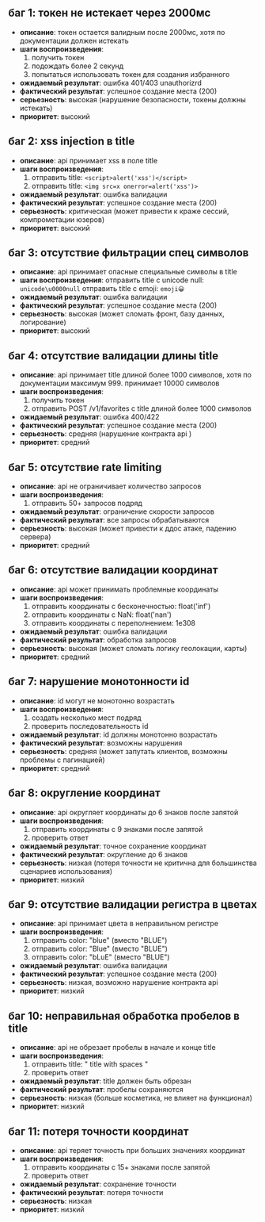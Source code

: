 ## баг 1: токен не истекает через 2000мс
- **описание**: токен остается валидным после 2000мс, хотя по документации должен истекать
- **шаги воспроизведения**:
  1. получить токен
  2. подождать более 2 секунд
  3. попытаться использовать токен для создания избранного
- **ожидаемый результат**: ошибка 401/403 unauthorizrd
- **фактический результат**: успешное создание места (200)
- **серьезность**: высокая (нарушение безопасности, токены должны истекать)
- **приоритет**: высокий

## баг 2: xss injection в title
- **описание**: api принимает xss в поле title
- **шаги воспроизведения**:
  1. отправить title: `<script>alert('xss')</script>`
  2. отправить title: `<img src=x onerror=alert('xss')>`
- **ожидаемый результат**: ошибка валидации
- **фактический результат**: успешное создание места (200)
- **серьезность**: критическая (может привести к краже сессий, компрометации юзеров)
- **приоритет**: высокий

## баг 3: отсутствие фильтрации спец символов
- **описание**: api принимает опасные специальные символы в title
- **шаги воспроизведения**:
  отправить title с unicode null: `unicode\u0000null`
   отправить title с emoji: `emoji😀`
- **ожидаемый результат**: ошибка валидации
- **фактический результат**: успешное создание места (200)
- **серьезность**: высокая (может сломать фронт, базу данных, логирование)
- **приоритет**: высокий

## баг 4: отсутствие валидации длины title
- **описание**: api принимает title длиной более 1000 символов, хотя по документации максимум 999. принимает 10000 символов
- **шаги воспроизведения**: 
  1. получить токен
  2. отправить POST /v1/favorites с title длиной более 1000 символов
- **ожидаемый результат**: ошибка 400/422
- **фактический результат**: успешное создание места (200)
- **серьезность**: средняя (нарушение контракта api )
- **приоритет**: средний

## баг 5: отсутствие rate limiting
- **описание**: api не ограничивает количество запросов
- **шаги воспроизведения**:
  1. отправить 50+ запросов подряд
- **ожидаемый результат**: ограничение скорости запросов
- **фактический результат**: все запросы обрабатываются
- **серьезность**: высокая (может привести к ддос атаке, падению сервера)
- **приоритет**: средний

## баг 6: отсутствие валидации координат
- **описание**: api может принимать проблемные координаты
- **шаги воспроизведения**:
  1. отправить координаты с бесконечностью: float('inf')
  2. отправить координаты с NaN: float('nan')
  3. отправить координаты с переполнением: 1e308
- **ожидаемый результат**: ошибка валидации
- **фактический результат**: обработка запросов
- **серьезность**: высокая (может сломать логику геолокации, карты)
- **приоритет**: средний

## баг 7: нарушение монотонности id
- **описание**: id могут не монотонно возрастать
- **шаги воспроизведения**:
  1. создать несколько мест подряд
  2. проверить последовательность id
- **ожидаемый результат**: id должны монотонно возрастать
- **фактический результат**: возможны нарушения
- **серьезность**: средняя (может запутать клиентов, возможны проблемы с пагинацией)
- **приоритет**: средний

## баг 8: округление координат
- **описание**: api округляет координаты до 6 знаков после запятой
- **шаги воспроизведения**:
  1. отправить координаты с 9 знаками после запятой
  2. проверить ответ
- **ожидаемый результат**: точное сохранение координат
- **фактический результат**: округление до 6 знаков
- **серьезность**: низкая (потеря точности не критична для большинства сценариев использования)
- **приоритет**: низкий

## баг 9: отсутствие валидации регистра в цветах
- **описание**: api принимает цвета в неправильном регистре
- **шаги воспроизведения**:
  1. отправить color: "blue" (вместо "BLUE")
  2. отправить color: "Blue" (вместо "BLUE")
  3. отправить color: "bLuE" (вместо "BLUE")
- **ожидаемый результат**: ошибка валидации
- **фактический результат**: успешное создание места (200)
- **серьезность**: низкая, возможно нарушение контракта api
- **приоритет**: низкий

## баг 10: неправильная обработка пробелов в title
- **описание**: api не обрезает пробелы в начале и конце title
- **шаги воспроизведения**:
  1. отправить title: "   title with spaces   "
  2. проверить ответ
- **ожидаемый результат**: title должен быть обрезан
- **фактический результат**: пробелы сохраняются
- **серьезность**: низкая (больше косметика, не влияет на функционал)
- **приоритет**: низкий

## баг 11: потеря точности координат
- **описание**: api теряет точность при больших значениях координат
- **шаги воспроизведения**:
  1. отправить координаты с 15+ знаками после запятой
  2. проверить ответ
- **ожидаемый результат**: сохранение точности
- **фактический результат**: потеря точности
- **серьезность**: низкая
- **приоритет**: низкий